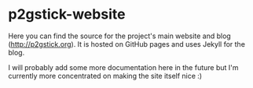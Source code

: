 p2gstick-website
========

Here you can find the source for the project's main website and blog (http://p2gstick.org). It is hosted on GitHub pages and uses Jekyll for the blog.

I will probably add some more documentation here in the future but I'm currently more concentrated on making the site itself nice :)
